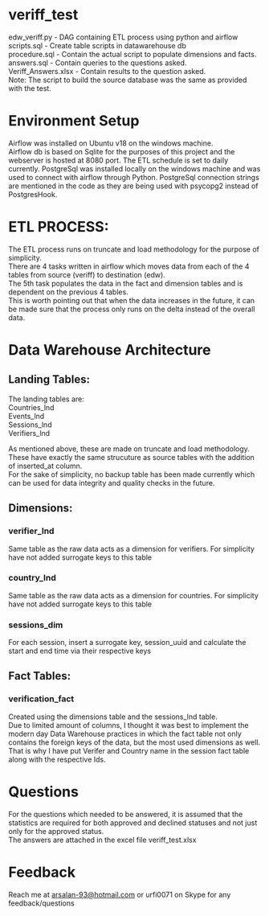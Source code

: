 # veriff_test
edw_veriff.py - DAG containing ETL process using python and airflow  
scripts.sql - Create table scripts in datawarehouse db  
procedure.sql - Contain the actual script to populate dimensions and facts.    
answers.sql - Contain queries to the questions asked.  
Veriff_Answers.xlsx - Contain results to the question asked.  
Note: The script to build the source database was the same as provided with the test.  

# Environment Setup
Airflow was installed on Ubuntu v18 on the windows machine.  
Airflow db is based on Sqlite for the purposes of this project and the webserver is hosted at 8080 port.
The ETL schedule is set to daily currently.
PostgreSql was installed locally on the windows machine and was used to connect with airflow through Python.
PostgreSql connection strings are mentioned in the code as they are being used with psycopg2 instead of PostgresHook.

# ETL PROCESS:  
The ETL process runs on truncate and load methodology for the purpose of simplicity.  
There are 4 tasks written in airflow which moves data from each of the 4 tables from source (veriff) to destination (edw).  
The 5th task populates the data in the fact and dimension tables and is dependent on the previous 4 tables.  
This is worth pointing out that when the data increases in the future, it can be made sure that the process only runs on the delta instead of the overall data.

# Data Warehouse Architecture

## Landing Tables:  
The landing tables are:  
Countries_lnd  
Events_lnd  
Sessions_lnd  
Verifiers_lnd  
  
As mentioned above, these are made on truncate and load methodology. These have exactly the same strucuture as source tables with the addition of inserted_at column.  
For the sake of simplicity, no backup table has been made currently which can be used for data integrity and quality checks in the future.  

## Dimensions:
### verifier_lnd
Same table as the raw data acts as a dimension for verifiers. For simplicity have not added surrogate keys to this table  

### country_lnd 
Same table as the raw data acts as a dimension for countries. For simplicity have not added surrogate keys to this table  

### sessions_dim 
For each session, insert a surrogate key, session_uuid and calculate the start and end time via their respective keys  

## Fact Tables:
### verification_fact 
Created using the dimensions table and the sessions_lnd table.  
Due to limited amount of columns, I thought it was best to implement the modern day Data Warehouse practices in which the fact table not only contains the foreign keys of the data, but the most used dimensions as well. That is why I have put Verifer and Country name in the session fact table along with the respective Ids.

# Questions
For the questions which needed to be answered, it is assumed that the statistics are required for both approved and declined statuses and not just only for the approved status.  
The answers are attached in the excel file veriff_test.xlsx

# Feedback
Reach me at arsalan-93@hotmail.com or urfi0071 on Skype for any feedback/questions
